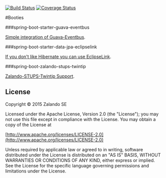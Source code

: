 [![Build Status](https://travis-ci.org/zalando-stups/booties.svg?branch=master)](https://travis-ci.org/zalando-stups/booties) [![Coverage Status](https://coveralls.io/repos/zalando-stups/booties/badge.svg)](https://coveralls.io/r/zalando-stups/booties)

#Booties

###spring-boot-starter-guava-eventbus

[Simple integration of Guava-Eventbus](https://github.com/zalando-stups/booties/tree/master/spring-boot-starter-guava-eventbus).

###spring-boot-starter-data-jpa-eclipselink

[If you don't like Hibernate you can use EclipseLink](https://github.com/zalando-stups/booties/tree/master/spring-boot-starter-data-jpa-eclipselink).

###spring-boot-zalando-stups-twintip

[Zalando-STUPS-Twintip Support](https://github.com/zalando-stups/booties/tree/master/spring-boot-zalando-stups-twintip).



## License

Copyright © 2015 Zalando SE

Licensed under the Apache License, Version 2.0 (the "License");
you may not use this file except in compliance with the License.
You may obtain a copy of the License at

   [http://www.apache.org/licenses/LICENSE-2.0](http://www.apache.org/licenses/LICENSE-2.0)

Unless required by applicable law or agreed to in writing, software
distributed under the License is distributed on an "AS IS" BASIS,
WITHOUT WARRANTIES OR CONDITIONS OF ANY KIND, either express or implied.
See the License for the specific language governing permissions and
limitations under the License.
